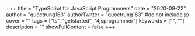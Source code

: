 +++
title = "TypeScript for JavaScript Programmers"
date = "2020-09-22"
author = "quoctrung163"
authorTwitter = "quoctrung163" #do not include @
cover = ""
tags = ["ts", "getstarted", "4jsprogrammer"]
keywords = ["", ""]
description = ""
showFullContent = false
+++
